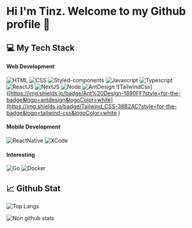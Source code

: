 # Hi I'm Tinz. Welcome to my Github profile  👋

<!--
**TinnaphoomK/TinnaphoomK** is a ✨ _special_ ✨ repository because its `README.md` (this file) appears on your GitHub profile.

Here are some ideas to get you started:

- 🔭 I’m currently working on ...
- 🌱 I’m currently learning ...
- 👯 I’m looking to collaborate on ...
- 🤔 I’m looking for help with ...
- 💬 Ask me about ...
- 📫 How to reach me: ...
- 😄 Pronouns: ...
- ⚡ Fun fact: ...
-->
## 💻 My Tech Stack

#### Web Development
![HTML](https://img.shields.io/badge/HTML5-E34F26?style=for-the-badge&logo=html5&logoColor=white)
![CSS](https://img.shields.io/badge/CSS3-1572B6?style=for-the-badge&logo=css3&logoColor=white)
![Styled-components](https://img.shields.io/badge/styled--components-DB7093?style=for-the-badge&logo=styled-components&logoColor=white)
![Javascript](https://img.shields.io/badge/JavaScript-323330?style=for-the-badge&logo=javascript&logoColor=F7DF1E)
![Typescript](https://img.shields.io/badge/TypeScript-007ACC?style=for-the-badge&logo=typescript&logoColor=white)
![ReactJS](https://img.shields.io/badge/React-20232A?style=for-the-badge&logo=react&logoColor=61DAFB)
![NextJS](https://img.shields.io/badge/next.js-000000?style=for-the-badge&logo=nextdotjs&logoColor=white)
![Node](https://img.shields.io/badge/Node.js-339933?style=for-the-badge&logo=nodedotjs&logoColor=white)
![AntDesign](https://img.shields.io/badge/Ant%20Design-1890FF?style=for-the-badge&logo=antdesign&logoColor=white)
![TailwindCss]([https://img.shields.io/badge/Ant%20Design-1890FF?style=for-the-badge&logo=antdesign&logoColor=white](https://img.shields.io/badge/Tailwind_CSS-38B2AC?style=for-the-badge&logo=tailwind-css&logoColor=white
)

#### Mobile Development
![ReactNative](https://img.shields.io/badge/React_Native-20232A?style=for-the-badge&logo=react&logoColor=61DAFB)
![XCode](https://img.shields.io/badge/Xcode-007ACC?style=for-the-badge&logo=Xcode&logoColor=white)

#### Interesting
![Go](https://img.shields.io/badge/Go-00ADD8?style=for-the-badge&logo=go&logoColor=white)
![Docker](https://img.shields.io/badge/Docker-2CA5E0?style=for-the-badge&logo=docker&logoColor=white)

## 📈 Github Stat

![Top Langs](https://github-readme-stats.vercel.app/api/top-langs/?username=TinnaphoomK&theme=algolia)

![Non github stats](https://github-readme-stats.vercel.app/api?username=TinnaphoomK&show_icons=true&theme=algolia)
